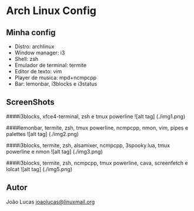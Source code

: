 # Arch Linux Config

## Minha config
* Distro: archlinux
* Window manager: i3
* Shell: zsh
* Emulador de terminal: termite
* Editor de texto: vim
* Player de musica: mpd+ncmpcpp
* Bar: lemonbar, i3blocks e i3status

## ScreenShots	

####i3blocks, xfce4-terminal, zsh e tmux powerline 
![alt tag] (./img1.png)


####lemonbar, termite, zsh, tmux powerline, ncmpcpp, nmon, vim, pipes e palettes 
![alt tag] (./img2.png)


####i3blocks, termite, zsh, alsamixer, ncmpcpp, 3spooky.lua, tmux powerline e nmon 
![alt tag] (./img3.png)


####i3blocks, termite, zsh, ncmpcpp, tmux powerline, cava, screenfetch e lolcat
![alt tag] (./img5.png)


## Autor
João Lucas <joaolucas@linuxmail.org>
